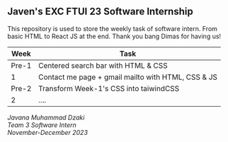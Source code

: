 ## Javen's EXC FTUI 23 Software Internship
This repository is used to store the weekly task of software intern. From basic HTML to React JS at the end. Thank you bang Dimas for having us!

| Week | Task |
| ------ | ------ |
| Pre-1 | Centered search bar with HTML & CSS |
| 1 | Contact me page + gmail mailto with HTML, CSS & JS|
| Pre-2 | Transform Week-1's CSS into taiwindCSS|
| 2 | .... |

*Javana Muhammad Dzaki  
Team 3 Software Intern  
November-December 2023*

